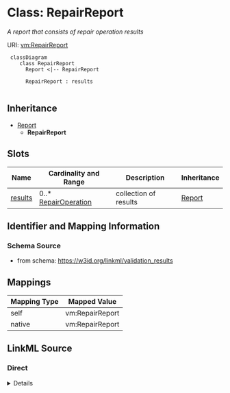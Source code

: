 # Class: RepairReport
_A report that consists of repair operation results_




URI: [vm:RepairReport](https://w3id.org/linkml/validation-model/RepairReport)



```{mermaid}
 classDiagram
    class RepairReport
      Report <|-- RepairReport
      
      RepairReport : results
      
```





## Inheritance
* [Report](Report.md)
    * **RepairReport**



## Slots

| Name | Cardinality and Range | Description | Inheritance |
| ---  | --- | --- | --- |
| [results](results.md) | 0..* <br/> [RepairOperation](RepairOperation.md) | collection of results | [Report](Report.md) |









## Identifier and Mapping Information







### Schema Source


* from schema: https://w3id.org/linkml/validation_results





## Mappings

| Mapping Type | Mapped Value |
| ---  | ---  |
| self | vm:RepairReport |
| native | vm:RepairReport |





## LinkML Source

<!-- TODO: investigate https://stackoverflow.com/questions/37606292/how-to-create-tabbed-code-blocks-in-mkdocs-or-sphinx -->

### Direct

<details>
```yaml
name: RepairReport
description: A report that consists of repair operation results
from_schema: https://w3id.org/linkml/validation_results
rank: 1000
is_a: Report
slot_usage:
  results:
    name: results
    domain_of:
    - Report
    - Report
    range: RepairOperation

```
</details>

### Induced

<details>
```yaml
name: RepairReport
description: A report that consists of repair operation results
from_schema: https://w3id.org/linkml/validation_results
rank: 1000
is_a: Report
slot_usage:
  results:
    name: results
    domain_of:
    - Report
    - Report
    range: RepairOperation
attributes:
  results:
    name: results
    description: collection of results
    from_schema: https://w3id.org/linkml/validation_results
    rank: 1000
    slot_uri: sh:result
    multivalued: true
    alias: results
    owner: RepairReport
    domain_of:
    - Report
    - Report
    range: RepairOperation
    inlined: true
    inlined_as_list: true

```
</details>